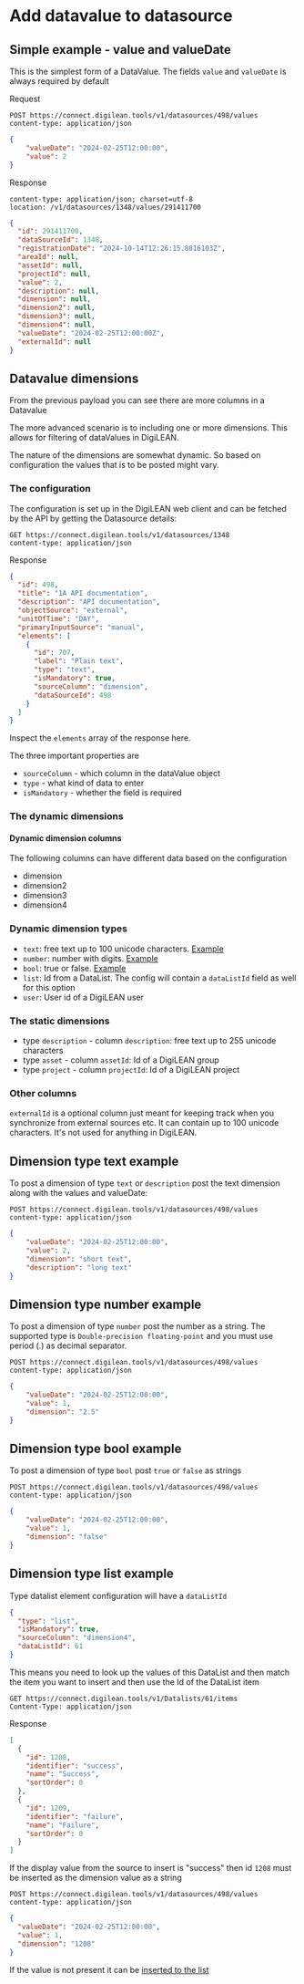 # Add datavalue to datasource

## Simple example - value and valueDate

This is the simplest form of a DataValue. The fields `value` and `valueDate` is always required by default  

Request

```http
POST https://connect.digilean.tools/v1/datasources/498/values
content-type: application/json
```
```json
{
    "valueDate": "2024-02-25T12:00:00",
    "value": 2
}
```

Response

```http
content-type: application/json; charset=utf-8
location: /v1/datasources/1348/values/291411700
```

```json
{
  "id": 291411700,
  "dataSourceId": 1348,
  "registrationDate": "2024-10-14T12:26:15.8816103Z",
  "areaId": null,
  "assetId": null,
  "projectId": null,
  "value": 2,
  "description": null,
  "dimension": null,
  "dimension2": null,
  "dimension3": null,
  "dimension4": null,
  "valueDate": "2024-02-25T12:00:00Z",
  "externalId": null
}
```

## Datavalue dimensions

From the previous payload you can see there are more columns in a Datavalue

The more advanced scenario is to including one or more dimensions. This allows for filtering of dataValues in DigiLEAN.

The nature of the dimensions are somewhat dynamic. So based on configuration the values that is to be posted might vary.

### The configuration

The configuration is set up in the DigiLEAN web client and can be fetched by the API by getting the Datasource details:

```http
GET https://connect.digilean.tools/v1/datasources/1348
content-type: application/json
```

Response

```json
{
  "id": 498,
  "title": "1A API documentation",
  "description": "API documentation",
  "objectSource": "external",
  "unitOfTime": "DAY",
  "primaryInputSource": "manual",
  "elements": [
    {
      "id": 707,
      "label": "Plain text",
      "type": "text",
      "isMandatory": true,
      "sourceColumn": "dimension",
      "dataSourceId": 498
    }
  ]
}
```

Inspect the `elements` array of the response here. 

The three important properties are
 - `sourceColumn` - which column in the dataValue object
 - `type` - what kind of data to enter
 - `isMandatory` - whether the field is required


### The dynamic dimensions

#### Dynamic dimension columns
The following columns can have different data based on the configuration

 - dimension
 - dimension2
 - dimension3
 - dimension4

### Dynamic dimension types

 - `text`: free text up to 100 unicode characters. [Example](#dimension-type-text-example)
 - `number`: number with digits. [Example](#dimension-type-number-example)
 - `bool`: true or false. [Example](#dimension-type-bool-example)
 - `list`: Id from a DataList. The config will contain a `dataListId` field as well for this option
 - `user`: User id of a DigiLEAN user

### The static dimensions
- type `description` - column `description`: free text up to 255 unicode characters
- type `asset` - column `assetId`: Id of a DigiLEAN group
- type `project` - column `projectId`: Id of a DigiLEAN project

### Other columns

`externalId` is a optional column just meant for keeping track when you synchronize from external sources etc. It can contain up to 100 unicode characters. It's not used for anything in DigiLEAN.


## Dimension type text example

To post a dimension of type `text` or `description` post the text dimension along with the values and valueDate:

```http
POST https://connect.digilean.tools/v1/datasources/498/values
content-type: application/json
```
```json
{
    "valueDate": "2024-02-25T12:00:00",
    "value": 2,
    "dimension": "short text",
    "description": "long text"
}
```

## Dimension type number example

To post a dimension of type `number` post the number as a string. The supported type is `Double-precision floating-point` and you must use period (.) as decimal separator.

```http
POST https://connect.digilean.tools/v1/datasources/498/values
content-type: application/json
```
```json
{
    "valueDate": "2024-02-25T12:00:00",
    "value": 1,
    "dimension": "2.5"
}
```

## Dimension type bool example

To post a dimension of type `bool` post `true` or `false` as strings

```http
POST https://connect.digilean.tools/v1/datasources/498/values
content-type: application/json
```
```json
{
    "valueDate": "2024-02-25T12:00:00",
    "value": 1,
    "dimension": "false"
}
```

## Dimension type list example

Type datalist element configuration will have a `dataListId`

```json
{
  "type": "list",
  "isMandatory": true,
  "sourceColumn": "dimension4",
  "dataListId": 61
}
```

This means you need to look up the values of this DataList and then match the item you want to insert and then use the Id of the DataList item

```http
GET https://connect.digilean.tools/v1/Datalists/61/items 
Content-Type: application/json
```

Response 

```json
[
  {
    "id": 1208,
    "identifier": "success",
    "name": "Success",
    "sortOrder": 0
  },
  {
    "id": 1209,
    "identifier": "failure",
    "name": "Failure",
    "sortOrder": 0
  }
]
```

If the display value from the source to insert is "success" then id `1208` must be inserted as the dimension value as a string
```http
POST https://connect.digilean.tools/v1/datasources/498/values
content-type: application/json
```
```json
{
  "valueDate": "2024-02-25T12:00:00",
  "value": 1,
  "dimension": "1208"
}
```

If the value is not present it can be [inserted to the list](/docs/operations/Datalists_CreateItem)
